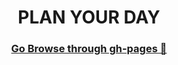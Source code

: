 <h1 align="center">PLAN YOUR DAY</h1>
<h3 align="center">
  <a href="https://willelee.github.io/plan-your-day/" target="_blank">Go Browse through gh-pages 👀</a>
</h3>
